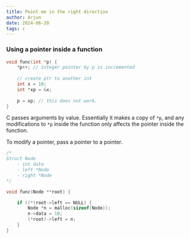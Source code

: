 ```yaml
---
title: Point me in the right direction 
author: Arjun
date: 2024-06-20
tags: c
---
```


### Using a pointer inside a function

```c
void func(int *p) {
	*p++; // integer pointer by p is incremented
	
	// create ptr to another int
	int x = 10;
	int *xp = &x;
	
	p = xp; // this does not work.
}
```

C passes arguments by value. Essentially it makes a copy of `*p`, and any modifications to `*p` inside the function only affects the pointer inside the function.  
  
To modify a pointer, pass a pointer to a pointer.  
```c
/*
Struct Node
	- int data
	- left *Node
	- right *Node
*/

void func(Node **root) {

	if ((*)root->left == NULL) {
		Node *n = malloc(sizeof(Node));
		n->data = 10;
		(*root)->left = n;
	}
}
```

